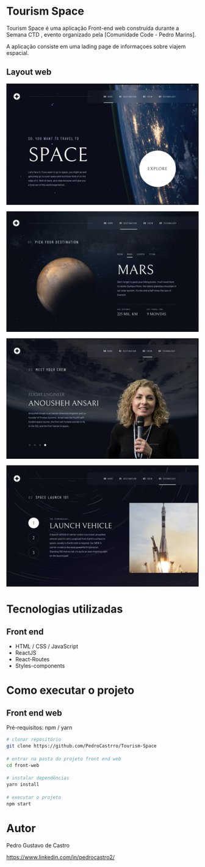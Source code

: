 
# Tourism Space

Tourism Space é uma aplicação Front-end web construída durante a Semana CTD , evento organizado pela [Comunidade Code - Pedro Marins].

A aplicação consiste em uma lading page de informaçoes sobre viajem espacial.

## Layout web
![Web 1](https://github.com/PedroCastrro/Tourism-Space/blob/main/Home-lading.png)

![Web 2](https://github.com/PedroCastrro/Tourism-Space/blob/main/Destination-lading.png)

![Web 3](https://github.com/PedroCastrro/Tourism-Space/blob/main/Crew-lading.png)

![Web 4](https://github.com/PedroCastrro/Tourism-Space/blob/main/Technology-lading.png)

# Tecnologias utilizadas
## Front end
- HTML / CSS / JavaScript
- ReactJS
- React-Routes
- Styles-components

# Como executar o projeto

## Front end web
Pré-requisitos: npm / yarn

```bash
# clonar repositório
git clone https://github.com/PedroCastrro/Tourism-Space

# entrar na pasta do projeto front end web
cd front-web

# instalar dependências
yarn install

# executar o projeto
npm start
```

# Autor

Pedro Gustavo de Castro

https://www.linkedin.com/in/pedrocastro2/
